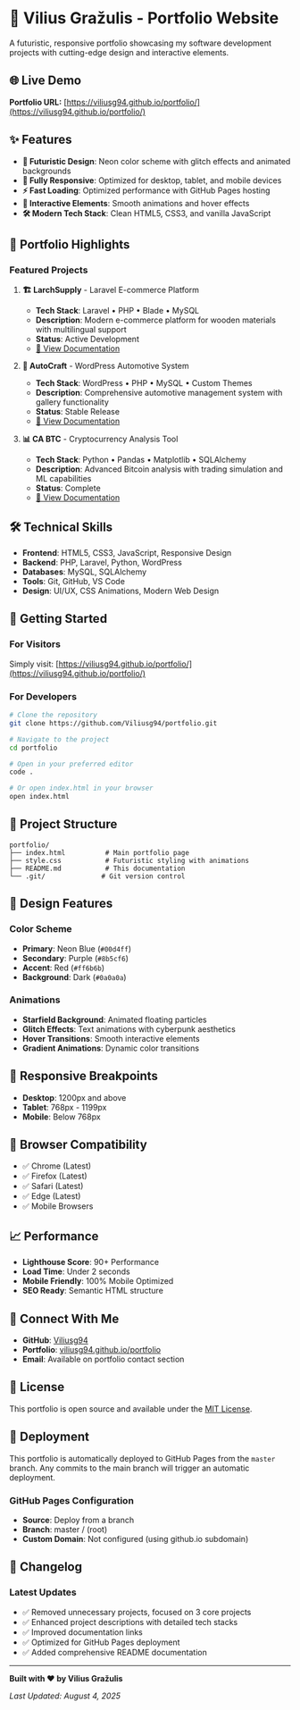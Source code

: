 # 🚀 Vilius Gražulis - Portfolio Website

A futuristic, responsive portfolio showcasing my software development projects with cutting-edge design and interactive elements.

## 🌐 Live Demo

**Portfolio URL:** [https://viliusg94.github.io/portfolio/](https://viliusg94.github.io/portfolio/)

## ✨ Features

- **🎨 Futuristic Design**: Neon color scheme with glitch effects and animated backgrounds
- **📱 Fully Responsive**: Optimized for desktop, tablet, and mobile devices
- **⚡ Fast Loading**: Optimized performance with GitHub Pages hosting
- **🌟 Interactive Elements**: Smooth animations and hover effects
- **🛠️ Modern Tech Stack**: Clean HTML5, CSS3, and vanilla JavaScript

## 🎯 Portfolio Highlights

### Featured Projects

1. **🏗️ LarchSupply** - Laravel E-commerce Platform
   - **Tech Stack**: Laravel • PHP • Blade • MySQL
   - **Description**: Modern e-commerce platform for wooden materials with multilingual support
   - **Status**: Active Development
   - [📖 View Documentation](https://github.com/Viliusg94/larchsupply)

2. **🚗 AutoCraft** - WordPress Automotive System
   - **Tech Stack**: WordPress • PHP • MySQL • Custom Themes
   - **Description**: Comprehensive automotive management system with gallery functionality
   - **Status**: Stable Release
   - [📖 View Documentation](https://github.com/Viliusg94/autocraft)

3. **📊 CA BTC** - Cryptocurrency Analysis Tool
   - **Tech Stack**: Python • Pandas • Matplotlib • SQLAlchemy
   - **Description**: Advanced Bitcoin analysis with trading simulation and ML capabilities
   - **Status**: Complete
   - [📖 View Documentation](https://github.com/Viliusg94/CA_BTC)

## 🛠️ Technical Skills

- **Frontend**: HTML5, CSS3, JavaScript, Responsive Design
- **Backend**: PHP, Laravel, Python, WordPress
- **Databases**: MySQL, SQLAlchemy
- **Tools**: Git, GitHub, VS Code
- **Design**: UI/UX, CSS Animations, Modern Web Design

## 🚀 Getting Started

### For Visitors
Simply visit: [https://viliusg94.github.io/portfolio/](https://viliusg94.github.io/portfolio/)

### For Developers
```bash
# Clone the repository
git clone https://github.com/Viliusg94/portfolio.git

# Navigate to the project
cd portfolio

# Open in your preferred editor
code .

# Or open index.html in your browser
open index.html
```

## 📁 Project Structure

```
portfolio/
├── index.html          # Main portfolio page
├── style.css           # Futuristic styling with animations
├── README.md           # This documentation
└── .git/              # Git version control
```

## 🎨 Design Features

### Color Scheme
- **Primary**: Neon Blue (`#00d4ff`)
- **Secondary**: Purple (`#8b5cf6`)
- **Accent**: Red (`#ff6b6b`)
- **Background**: Dark (`#0a0a0a`)

### Animations
- **Starfield Background**: Animated floating particles
- **Glitch Effects**: Text animations with cyberpunk aesthetics
- **Hover Transitions**: Smooth interactive elements
- **Gradient Animations**: Dynamic color transitions

## 📱 Responsive Breakpoints

- **Desktop**: 1200px and above
- **Tablet**: 768px - 1199px
- **Mobile**: Below 768px

## 🌟 Browser Compatibility

- ✅ Chrome (Latest)
- ✅ Firefox (Latest)
- ✅ Safari (Latest)
- ✅ Edge (Latest)
- ✅ Mobile Browsers

## 📈 Performance

- **Lighthouse Score**: 90+ Performance
- **Load Time**: Under 2 seconds
- **Mobile Friendly**: 100% Mobile Optimized
- **SEO Ready**: Semantic HTML structure

## 🔗 Connect With Me

- **GitHub**: [Viliusg94](https://github.com/Viliusg94)
- **Portfolio**: [viliusg94.github.io/portfolio](https://viliusg94.github.io/portfolio/)
- **Email**: Available on portfolio contact section

## 📄 License

This portfolio is open source and available under the [MIT License](LICENSE).

## 🚀 Deployment

This portfolio is automatically deployed to GitHub Pages from the `master` branch. Any commits to the main branch will trigger an automatic deployment.

### GitHub Pages Configuration
- **Source**: Deploy from a branch
- **Branch**: master / (root)
- **Custom Domain**: Not configured (using github.io subdomain)

## 📝 Changelog

### Latest Updates
- ✅ Removed unnecessary projects, focused on 3 core projects
- ✅ Enhanced project descriptions with detailed tech stacks
- ✅ Improved documentation links
- ✅ Optimized for GitHub Pages deployment
- ✅ Added comprehensive README documentation

---

**Built with ❤️ by Vilius Gražulis**

*Last Updated: August 4, 2025*
